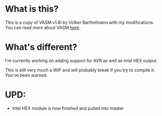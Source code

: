 # What is this?

This is a copy of VASM v1.8i by Volker Barthelmann with my modifications.
You can read more about VASM [here](http://sun.hasenbraten.de/vasm/).

# What's different?

I'm currently working on adding support for AVR as well as Intel HEX
output. 

This is still very much a WIP and will probably break if you try to compile it.
You've been warned.

# UPD:
- Intel HEX module is now finished and pulled into master

